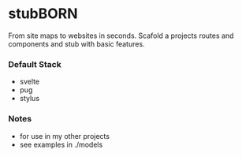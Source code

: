 # stubBORN
From site maps to websites in seconds.
Scafold a projects routes and components and stub with basic features.

### Default Stack
- svelte
- pug
- stylus

### Notes
- for use in my other projects
- see examples in ./models
